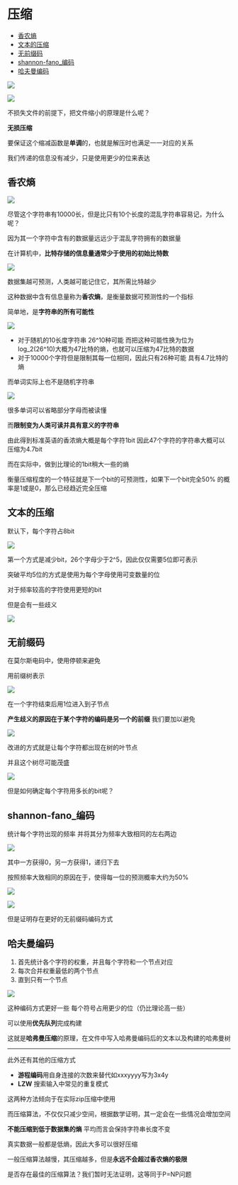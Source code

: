 # 压缩
 
* [香农熵](#香农熵)
* [文本的压缩](#文本的压缩)
* [无前缀码](#无前缀码)
* [shannon-fano_编码](#shannon-fano_编码)
* [哈夫曼编码](#哈夫曼编码)

![](img/38636b3c.png)

![](img/3d1db340.png)

不损失文件的前提下，把文件缩小的原理是什么呢？

**无损压缩**

要保证这个缩减函数是**单调**的，也就是解压时也满足一一对应的关系

我们传递的信息没有减少，只是使用更少的位来表达

## 香农熵

![](img/19d4621f.png)

尽管这个字符串有10000长，但是比只有10个长度的混乱字符串容易记，为什么呢？

因为其一个字符中含有的数据量远远少于混乱字符拥有的数据量

在计算机中，**比特存储的信息量通常少于使用的初始比特数**

![](img/961d6502.png)

数据集越可预测，人类越可能记住它，其所需比特越少

这种数据中含有信息量称为**香农熵**，是衡量数据可预测性的一个指标

简单地，是**字符串的所有可能性**

![](img/0f0abb26.png)

* 对于随机的10长度字符串 26^10种可能 而把这种可能性换为位为log_2(26^10)大概为47比特的熵，也就可以压缩为47比特的数据
* 对于10000个字符但是限制其每一位相同，因此只有26种可能 具有4.7比特的熵

而单词实际上也不是随机字符串

![](img/b7250572.png)

很多单词可以省略部分字母而被读懂

而**限制变为人类可读并具有意义的字符串** 

由此得到标准英语的香浓熵大概是每个字符1bit 因此47个字符的字符串大概可以压缩为4.7bit

而在实际中，做到比理论的1bit稍大一些的熵

衡量压缩程度的一个特征就是下一个bit的可预测性，如果下一个bit完全50%
的概率是1或是0，那么已经趋近完全压缩

## 文本的压缩

默认下，每个字符占8bit

![](img/c38731a3.png)

第一个方式是减少bit，26个字母少于2^5，因此仅仅需要5位即可表示

突破平均5位的方式是使用为每个字母使用可变数量的位

对于频率较高的字符使用更短的bit

但是会有一些歧义

![](img/dd4bfbb8.png)

## 无前缀码

在莫尔斯电码中，使用停顿来避免

用前缀树表示

![](img/27c59d06.png)

在一个字符结束后用1位进入到子节点

**产生歧义的原因在于某个字符的编码是另一个的前缀** 我们要加以避免

![](img/e082e7b7.png)

改进的方式就是让每个字符都出现在树的叶节点

并且这个树尽可能茂盛

![](img/e59d74a1.png)

但是如何确定每个字符用多长的bit呢？

## shannon-fano_编码

统计每个字符出现的频率 并将其分为频率大致相同的左右两边

![](img/ad16220d.png)

其中一方获得0，另一方获得1，递归下去

按照频率大致相同的原因在于，使得每一位的预测概率大约为50%

![](img/201756c1.png)

![](img/ed8cc4e0.png)

但是证明存在更好的无前缀码编码方式

## 哈夫曼编码

1. 首先统计各个字符的权重，并且每个字符和一个节点对应
2. 每次合并权重最低的两个节点
3. 直到只有一个节点

![](img/ae976035.png)

这种编码方式更好一些 每个符号占用更少的位（仍比理论高一些）

可以使用**优先队列**完成构建

这就是**哈弗曼压缩**的原理，在文件中写入哈弗曼编码后的文本以及构建的哈弗曼树

---

此外还有其他的压缩方式 

* **游程编码**用自身连接的次数来替代如xxxyyyy写为3x4y
* **LZW** 搜索输入中常见的重复模式

这两种方法倾向于在实际zip压缩中使用

而压缩算法，不仅仅只减少空间，根据数学证明，其一定会在一些情况会增加空间

**不能压缩到低于数据集的熵** 平均而言会保持字符串长度不变

真实数据一般都是低熵，因此大多可以很好压缩

一般压缩算法越慢，其压缩越多，但是**永远不会超过香农熵的极限**

是否存在最佳的压缩算法？我们暂时无法证明，这等同于P=NP问题
